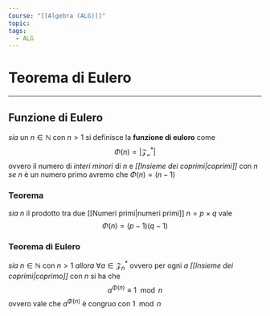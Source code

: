 ```yaml
---
Course: "[[Algebra (ALG)]]"
topic: 
tags:
  - ALG
---
```

# Teorema di Eulero
---
## Funzione di Eulero
_sia_ un  $n\in \mathbb{N}$ con $n>1$ si definisce la **funzione di euloro** come 
$$\Phi(n) = |\mathcal{Z_{n}^{*}}|$$
ovvero il numero di _interi minori_ di $n$ e _[[Insieme dei coprimi|coprimi]]_ con $n$
_se_ $n$ è un numero primo avremo che $\Phi(n)= (n-1)$ 

### Teorema 
_sia_ $n$ il prodotto tra due [[Numeri primi|numeri primi]] $n =p\times q$
vale $$\Phi(n) = (p-1)(q-1)$$

### Teorema di Eulero
_sia_ $n \in \mathbb{N}$ con $n>1$ 
_allora_ $\forall a \in \mathcal{Z}_n^*$ ovvero per ogni $a$ _[[Insieme dei coprimi|coprimo]]_ con $n$
si ha che 
$$a^{\Phi(n)}\equiv 1 \mod n$$
ovvero vale che $a^{\Phi(n)}$ è congruo con $1 \mod n$